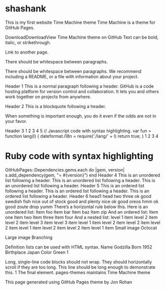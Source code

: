# shashank
This is my first website
Time Machine theme
Time Machine is a theme for GitHub Pages.

DownloadDownloadView Time Machine theme on GitHub
Text can be bold, italic, or strikethrough.

Link to another page.

There should be whitespace between paragraphs.

There should be whitespace between paragraphs. We recommend including a README, or a file with information about your project.

Header 1
This is a normal paragraph following a header. GitHub is a code hosting platform for version control and collaboration. It lets you and others work together on projects from anywhere.

Header 2
This is a blockquote following a header.

When something is important enough, you do it even if the odds are not in your favor.

Header 3
1
2
3
4
5
// Javascript code with syntax highlighting.
var fun = function lang(l) {
  dateformat.i18n = require('./lang/' + l)
  return true;
}
1
2
3
4
# Ruby code with syntax highlighting
GitHubPages::Dependencies.gems.each do |gem, version|
  s.add_dependency(gem, "= #{version}")
end
Header 4
This is an unordered list following a header.
This is an unordered list following a header.
This is an unordered list following a header.
Header 5
This is an ordered list following a header.
This is an ordered list following a header.
This is an ordered list following a header.
Header 6
head1	head two	three
ok	good swedish fish	nice
out of stock	good and plenty	nice
ok	good oreos	hmm
ok	good zoute drop	yumm
There’s a horizontal rule below this.
Here is an unordered list:
Item foo
Item bar
Item baz
Item zip
And an ordered list:
Item one
Item two
Item three
Item four
And a nested list:
level 1 item
level 2 item
level 2 item
level 3 item
level 3 item
level 1 item
level 2 item
level 2 item
level 2 item
level 1 item
level 2 item
level 2 item
level 1 item
Small image
Octocat

Large image
Branching

Definition lists can be used with HTML syntax.
Name
Godzilla
Born
1952
Birthplace
Japan
Color
Green
1


Long, single-line code blocks should not wrap. They should horizontally scroll if they are too long. This line should be long enough to demonstrate this.
1
The final element.
pages-themes maintains Time Machine theme

This page generated using GitHub Pages
theme by Jon Rohan
